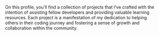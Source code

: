 
On this profile, you'll find a collection of projects that I've crafted with the intention of assisting fellow developers and providing valuable learning resources. Each project is a manifestation of my dedication to helping others in their coding journey and fostering a sense of growth and collaboration within the community.
